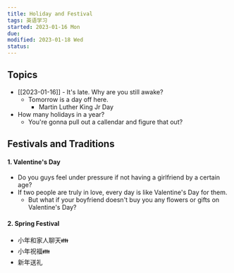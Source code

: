 ```yaml
---
title: Holiday and Festival
tags: 英语学习    
started: 2023-01-16 Mon
due: 
modified: 2023-01-18 Wed
status: 
---
```

## Topics
- [[2023-01-16]] - It's late. Why are you still awake?
	- Tomorrow is a day off here. 
		- Martin Luther King Jr Day
- How many holidays in a year?
	- You're gonna pull out a callendar and figure that out?
## Festivals and Traditions
#### 1. Valentine's Day
- Do you guys feel under pressure if not having a girlfriend by a certain age?
- If two people are truly in love, every day is like Valentine's Day for them.
	- But what if your boyfriend doesn't buy you any flowers or gifts on Valentine's Day?
#### 2. Spring Festival
- 小年和家人聊天👪  
- 小年祝福👪
- 新年送礼